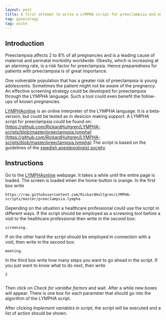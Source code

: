 ```yaml
---
layout: post
title: A first attempt to write a LYMPHA script for preeclampsia and employing it on LYMPHAonline
tag: gynecology
tag: acute
---
```


## Introduction
Preeclampsia affects 2 to 8% of all pregnancies and is a leading cause of maternal and perinatal morbidity worldwide. Obesity, which is increasing at an alarming rate, is a risk factor for preeclampsia. Hence preparedness for patients with preeclampsia is of great importance.

One vulnerable population that has a greater risk of preeclampsia is young adolescents. Sometimes the patient might not be aware of the pregnancy. An effective screening strategy could be developed for preeclampsia through the LYMPHA language. Such a tool could even benefit the follow-ups of known pregnancies.

[LYMPHAonline](http://rickardhultgren.github.io/lymphaonline/index) is an online interpreter of the LYMPHA language. It is a beta-version, but could be tested as in desicion making support. A LYMPHA script for preeclampsia could be found on:
[https://github.com/RickardHultgren/LYMPHA-scripts/blob/master/preeclampsia.lympha](https://github.com/RickardHultgren/LYMPHA-scripts/blob/master/preeclampsia.lympha)
The script is based on the guidelines of the [swedish anestesiologist society](https://sfai.se/riktlinje/medicinska-rad-och-riktlinjer/.anestesi/preklampsi/). 

## Instructions
Go to the [LYMPHAonline](http://rickardhultgren.github.io/lymphaonline/index) webpage. It takes a while until the entire page is loaded. The screen is loaded when the home-button is orange. In the first box write 
~~~~
https://raw.githubusercontent.com/RickardHultgren/LYMPHA-scripts/master/preeclampsia.lympha
~~~~

Depending on the situation a healthcare professional could use the script in different ways. If the script should be employed as a screening tool before a visit to the healthcare professional then write in the second box:
~~~~
screening.
~~~~
If on the other hand the script should be employed in connection with a visit, then write in the second box:
~~~~
meeting.
~~~~

In the third box write how many steps you want to go ahead in the script. If you just want to know what to do next, then write
~~~~
2
~~~~

![<img src="http://rickardhultgren.github.io/lymphablog/images/preeclampsia1.png">](http://rickardhultgren.github.io/lymphablog/images/preeclampsia1.png)

Then click on *Check for varialbe factors* and wait. After a while new boxes will appear. There is one box for each parameter that should go into the algorithm of the LYMPHA script.

After clicking *Implement variables in script*, the script will be executed and a list of action should be shown.

![<img src="http://rickardhultgren.github.io/lymphablog/images/preeclampsia2.png">](http://rickardhultgren.github.io/lymphablog/images/preeclampsia2.png)
